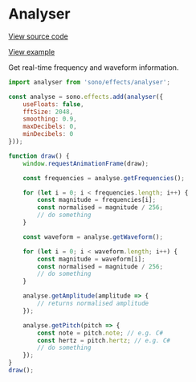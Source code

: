 # Analyser

[View source code](../../src/effects/analyser.js)

[View example](http://stinkstudios.github.io/sono/examples/analyser.html)

Get real-time frequency and waveform information.

```javascript
import analyser from 'sono/effects/analyser';

const analyse = sono.effects.add(analyser({
    useFloats: false,
    fftSize: 2048,
    smoothing: 0.9,
    maxDecibels: 0,
    minDecibels: 0
}));

function draw() {
	window.requestAnimationFrame(draw);

	const frequencies = analyse.getFrequencies();

	for (let i = 0; i < frequencies.length; i++) {
		const magnitude = frequencies[i];
		const normalised = magnitude / 256;
		// do something
	}

	const waveform = analyse.getWaveform();

	for (let i = 0; i < waveform.length; i++) {
		const magnitude = waveform[i];
		const normalised = magnitude / 256;
		// do something
	}

    analyse.getAmplitude(amplitude => {
        // returns normalised amplitude
    });

    analyse.getPitch(pitch => {
        const note = pitch.note; // e.g. C#
        const hertz = pitch.hertz; // e.g. C#
        // do something
    });
}
draw();

```
